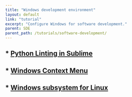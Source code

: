 ```yaml
---
title: "Windows development environment"
layout: default
link: "tutorial"
excerpt: "Configure Windows for software development."
parent: SDE
parent_path: /tutorials/software-development/
---
```


## * [Python Linting in Sublime](python-linting.html)
## * [Windows Context Menu](context-menu.html)
## * [Windows subsystem for Linux](wsl.html)